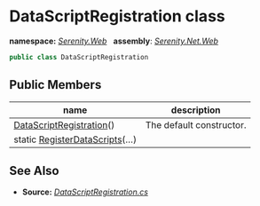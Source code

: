 # DataScriptRegistration class
**namespace:** *[Serenity.Web](../README.md#serenity.web-namespace)*   **assembly**: *[Serenity.Net.Web](../README.md)*

```csharp
public class DataScriptRegistration
```

## Public Members

| name | description |
| --- | --- |
| [DataScriptRegistration](DataScriptRegistration/DataScriptRegistration.md)() | The default constructor. |
| static [RegisterDataScripts](DataScriptRegistration/RegisterDataScripts.md)(…) |  |

## See Also

* **Source:** *[DataScriptRegistration.cs](https://github.com/serenity-is/Serenity/blob/master/src/Serenity.Net.Web/DynamicScript/PropertyEditor/DataScriptRegistration.cs)*